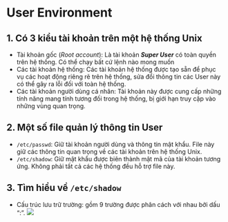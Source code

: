 # User Environment

## 1. Có 3 kiểu tài khoản trên một hệ thống Unix
- Tài khoản gốc (*Root account*): Là tài khoản ***Super User*** có toàn quyền trên hệ thống. Có thể chạy bất cứ lệnh nào mong muốn
- Các tài khoản hệ thống: Các tài khoản hệ thống được tạo sẵn để phục vụ các hoạt động riêng rẽ trên hệ thống, sửa đổi thông tin các User này có thể gây ra lỗi đối với toàn hệ thống.
- Các tài khoản người dùng cá nhân: Tài khoản này được cung cấp những tính năng mang tính tương đối trong hệ thống, bị giới hạn truy cập vào những vùng quan trọng.

## 2. Một số file quản lý thông tin User
- `/etc/passwd`: Giữ tài khoản người dùng và thông tin mật khẩu. File này giữ các thông tin quan trọng về các tài khoản trên hệ thống Unix.
- `/etc/shadow`: Giữ mật khẩu được biên thành mật mã của tài khoản tương ứng. Không phải tất cả các hệ thống đều hỗ trợ file này.

## 3. Tìm hiểu về `/etc/shadow`
- Cấu trúc lưu trữ trường: gồm 9 trường được phân cách với nhau bởi dấu “:”.
    <img src=https://image.prntscr.com/image/94nEJMTqT2CYg7DBS0CoEQ.png>


